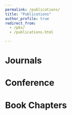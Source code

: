 ```yaml
---
permalink: /publications/
title: "Publications"
author_profile: true
redirect_from: 
  - /pbs/
  - /publications.html

---
```


# Journals 

# Conference

# Book Chapters


